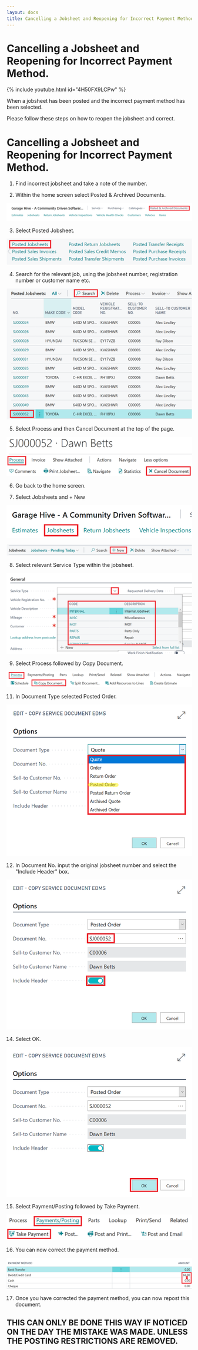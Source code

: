 ```yaml
---
layout: docs
title: Cancelling a Jobsheet and Reopening for Incorrect Payment Method. 
---
```


#   Cancelling a Jobsheet and Reopening for Incorrect Payment Method. 

{% include youtube.html id="4H50FX9LCPw" %}

When a jobsheet has been posted and the incorrect payment method has been selected. 

Please follow these steps on how to reopen the jobsheet and correct. 

# Cancelling a Jobsheet and Reopening for Incorrect Payment Method. 

1. Find incorrect jobsheet and take a note of the number. 

2.  Within the home screen select Posted & Archived Documents. 

![](media/garagehive-jobsheet-incorrectpayment15.png)

3.  Select Posted Jobsheet. 

![](media\garagehive-jobsheet-incorrectpayment16.png)

4.  Search for the relevant job, using the jobsheet number, registration number or customer name etc. 

![](media\garagehive-jobsheet-incorrectpayment17.png)

5.  Select Process and then Cancel Document at the top of the page. 

![](media\garagehive-jobsheet-incorrectpayment18.png)

6.  Go back to the home screen. 

7.  Select Jobsheets and + New

![](media\garagehive-jobsheet-incorrectpayment19.png)

![](media\garagehive-jobsheet-incorrectpayment20.png)

8.  Select relevant Service Type within the jobsheet. 

![](media\garagehive-jobsheet-incorrectpayment21.png)

9.  Select Process followed by Copy Document. 

![](media\garagehive-jobsheet-incorrectpayment22.png)

11.  In Document Type selected Posted Order. 

![](media\garagehive-jobsheet-incorrectpayment23.png)

12. In Document No. input the original jobsheet number and select the "Include Header" box. 

![](media\garagehive-jobsheet-incorrectpayment24.png)

14. Select OK. 

![](media\garagehive-jobsheet-incorrectpayment25.png)

15. Select Payment/Posting followed by Take Payment.

![](media\garagehive-jobsheet-incorrectpayment26.png)

16. You can now correct the payment method. 

![](media\garagehive-jobsheet-incorrectpayment27.png)

17. Once you have corrected the payment method, you can now repost this document. 

## THIS CAN ONLY BE DONE THIS WAY IF NOTICED ON THE DAY THE MISTAKE WAS MADE. UNLESS THE POSTING RESTRICTIONS ARE REMOVED. 
